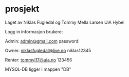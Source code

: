 # prosjekt

Laget av Niklas Fugledal og Tommy Mella Larsen
UiA Hybel

Logg in informasjon brukere:

Admin:
admin@gmail.com
password

Owner:
niklasfugledal@live.no
niklas12345

Renter:
tommyl17@uia.no
123456


MYSQL-DB ligger i mappen "DB"